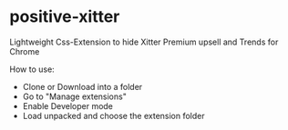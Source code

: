 # positive-xitter

Lightweight Css-Extension to hide Xitter Premium upsell and Trends for Chrome

How to use:
- Clone or Download into a folder
- Go to "Manage extensions"
- Enable Developer mode
- Load unpacked and choose the extension folder
